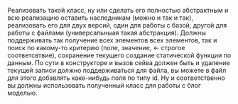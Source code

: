 Реализовать такой класс, ну или сделать его полностью абстрактным и всю реализацию оставить наследникам 
(можно и так и так), реализовать его для двух версий, один для работы с базой, другой для работы с файлами 
(универсальныая такая абстракция). Должны поддерживать так получение всех элементов всех элементов, так и поиск 
по какому-то критерию (поле, значение, <- строгое соответсвтвие), сохранение текущего создание статической функции 
по данным. По сути в конструкторе и вызов сейва должен быть и удаление текущей записи должно поддерживаться для файла, 
вы можете в файл для этого добавлять каке-нибудь поля по типу id. Ну и соответственно вы должны использовать полученный 
класс для работы с блог моделью.
